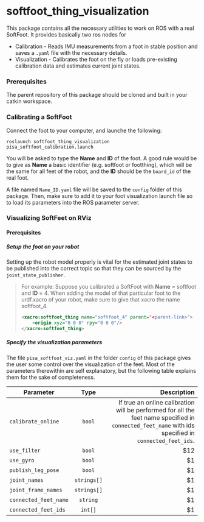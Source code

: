 # softfoot_thing_visualization

This package contains all the necessary utilities to work on ROS with a real SoftFoot. It provides basically two ros nodes for
* Calibration - Reads IMU measurements from a foot in stable position and saves a `.yaml` file with the necessary details.
* Visualization - Calibrates the foot on the fly or loads pre-existing calibration data and estimates current joint states.

### Prerequisites

The parent repository of this package should be cloned and built in your catkin workspace.

### Calibrating a SoftFoot
Connect the foot to your computer, and launche the following:

`roslaunch softfoot_thing_visualization pisa_softfoot_calibration.launch`

You will be asked to type the **Name** and **ID** of the foot. A good rule would be to give as **Name** a basic identifier (e.g. softfoot or footthing), which will be the same for all feet of the robot, and the **ID** should be the `board_id` of the real foot.

A file named `Name_ID.yaml` file will be saved to the `config` folder of this package. Then, make sure to add it to your foot visualization launch file so to load its parameters into the ROS parameter server.

### Visualizing SoftFeet on RViz

#### Prerequisites

##### Setup the foot on your robot

Setting up the robot model properly is vital for the estimated joint states to be published into the correct topic so that they can be sourced by the `joint_state_publisher`.

> For example:
> Suppose you calibrated a SoftFoot with **Name** = softfoot and **ID** = 4.
> When adding the model of that particular foot to the urdf.xacro of your robot, make sure to give that xacro the name softfoot_4.
> ```xml
> <xacro:softfoot_thing name="softfoot_4" parent="<parent-link>">
>     <origin xyz="0 0 0" rpy="0 0 0"/>
> </xacro:softfoot_thing>
> ```

##### Specify the visualization parameters

The file `pisa_softfoot_viz.yaml` in the folder `config` of this package gives the user some control over the visualization of the feet. Most of the parameters therewithin are self explanatory, but the following table explains them for the sake of completeness.

| Parameter             | Type          | Description  |
| ----------------------|:-------------:| ------------:|
| `calibrate_online`    | `bool`        | If true an online calibration will be performed for all the feet name specified in `connected_feet_name` with ids specified in `connected_feet_ids`. |
| `use_filter`          | `bool`        |          $12 |
| `use_gyro`            | `bool`        |           $1 |
| `publish_leg_pose`    | `bool`        |           $1 |
| `joint_names`         | `strings[]`   |           $1 |
| `joint_frame_names`   | `strings[]`   |           $1 |
| `connected_feet_name` | `string`      |           $1 |
| `connected_feet_ids`  | `int[]`       |           $1 |
